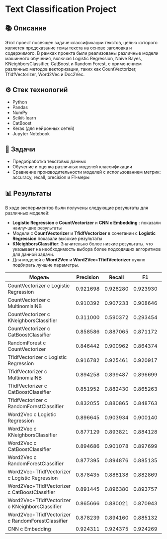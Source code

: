 # Text Classification Project

## 📚 Описание
Этот проект посвящен задаче классификации текстов, целью которого является предсказание темы текста на основе заголовка и содержимого. В рамках проекта были реализованы различные модели машинного обучения, включая Logistic Regression, Naive Bayes, KNeighborsClassifier, CatBoost и Random Forest, с применением различных методов векторизации, таких как CountVectorizer, TfidfVectorizer, Word2Vec и Doc2Vec.

## ⚙️ Стек технологий
- Python
- Pandas
- NumPy
- Scikit-learn
- CatBoost
- Keras (для нейронных сетей)
- Jupyter Notebook

## 🧩 Задачи
- Предобработка текстовых данных
- Обучение и оценка различных моделей классификации
- Сравнение производительности моделей с использованием метрик: accuracy, recall, precision и F1-меры

## 📊 Результаты
В ходе экспериментов были получены следующие результаты для различных моделей:
- **Logistic Regression с CountVectorizer** и  **CNN с Embedding** : показали наилучшие результаты 
- Модели с **CountVectorizer** и **TfidfVectorizer** в сочетании с **Logistic Regression** показали высокие результаты
- **KNeighborsClassifier**: Значительно более низкие результаты, что указывает на необходимость выбора более подходящих алгоритмов для данной задачи.
- Для моделей с **Word2Vec** и **Word2Vec+TfidfVectorizer** нужно подбирать лучшие параметры.

| Модель                                     | Precision | Recall   | F1       | Accuracy |
|--------------------------------------------|-----------|----------|----------|----------|
| CountVectorizer с Logistic Regression      | 0.921698  | 0.926280 | 0.923930 | 0.930904 |
| CountVectorizer с MultinomialNB           | 0.910392  | 0.907233 | 0.908646 | 0.918686 |
| CountVectorizer с KNeighborsClassifier     | 0.311000  | 0.590372 | 0.293454 | 0.341016 |
| CountVectorizer с CatBoostClassifier       | 0.858586  | 0.887065 | 0.871172 | 0.881453 |
| RandomForest с CountVectorizer            | 0.846442  | 0.900962 | 0.864374 | 0.883304 |
| TfidfVectorizer с Logistic Regression      | 0.916782  | 0.925461 | 0.920917 | 0.928636 |
| TfidfVectorizer с MultinomialNB           | 0.894258  | 0.899487 | 0.896699 | 0.908365 |
| TfidfVectorizer с CatBoostClassifier      | 0.851952  | 0.882430 | 0.865263 | 0.876409 |
| TfidfVectorizer с RandomForestClassifier   | 0.832055  | 0.880865 | 0.848763 | 0.869120 |
| Word2Vec с Logistic Regression             | 0.896645  | 0.903934 | 0.900140 | 0.910818 |
| Word2Vec с KNeighborsClassifier            | 0.877129  | 0.893821 | 0.884128 | 0.898808 |
| Word2Vec с CatBoostClassifier              | 0.894686  | 0.901078 | 0.897699 | 0.909106 |
| Word2Vec с RandomForestClassifier          | 0.877395  | 0.894876 | 0.885135 | 0.899317 |
| Word2Vec+TfidfVectorizer с Logistic Regression | 0.878435  | 0.888138 | 0.882869 | 0.896703 |
| Word2Vec+TfidfVectorizer с CatBoostClassifier | 0.891445  | 0.896380 | 0.893757 | 0.905473 |
| Word2Vec+TfidfVectorizer с KNeighborsClassifier | 0.865666  | 0.880021 | 0.870943 | 0.888187 |
| Word2Vec+TfidfVectorizer с RandomForestClassifier | 0.878239  | 0.894160 | 0.885132 | 0.899456 |
| CNN с Embedding                            | 0.924311  | 0.924375 | 0.924269 | 0.931042 |
